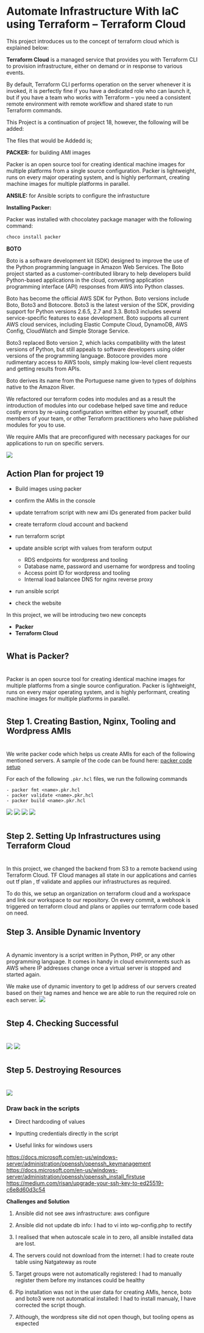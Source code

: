 # Automate Infrastructure With IaC using Terraform – Terraform Cloud


This project introduces us to the concept of terraform cloud which is explained below:

**Terraform Cloud** is a managed service that provides you with Terraform CLI to provision infrastructure, either on demand or in response to various events.

By default, Terraform CLI performs operation on the server whenever it is invoked, it is perfectly fine if you have a dedicated role who can launch it, but if you have a team who works with Terraform – you need a consistent remote environment with remote workflow and shared state to run Terraform commands.

This Project is a continuation of project 18, however, the following will be added:

The files that would be Addedd is;

**PACKER:** for building AMI images

Packer is an open source tool for creating identical machine images for multiple platforms from a single source configuration. Packer is lightweight, runs on every major operating system, and is highly performant, creating machine images for multiple platforms in parallel.

**ANSILE:** for Ansible scripts to configure the infrastucture

**Installing Packer:** 

Packer was installed with chocolatey package manager with the following command:
```markdown
choco install packer

```
**BOTO**

Boto is a software development kit (SDK) designed to improve the use of the Python programming language in Amazon Web Services. The Boto project started as a customer-contributed library to help developers build Python-based applications in the cloud, converting application programming interface (API) responses from AWS into Python classes.

Boto has become the official AWS SDK for Python. Boto versions include Boto, Boto3 and Botocore. Boto3 is the latest version of the SDK, providing support for Python versions 2.6.5, 2.7 and 3.3. Boto3 includes several service-specific features to ease development. Boto supports all current AWS cloud services, including Elastic Compute Cloud, DynamoDB, AWS Config, CloudWatch and Simple Storage Service.

Boto3 replaced Boto version 2, which lacks compatibility with the latest versions of Python, but still appeals to software developers using older versions of the programming language. Botocore provides more rudimentary access to AWS tools, simply making low-level client requests and getting results from APIs.

Boto derives its name from the Portuguese name given to types of dolphins native to the Amazon River.


We refactored our terraform codes into modules and as a result the introduction of modules into our codebase helped save time and reduce costly errors by re-using configuration written either by yourself, other members of your team, or other Terraform practitioners who have published modules for you to use.

We require AMIs that are preconfigured with necessary packages for our applications to run on specific servers.

![](../project-15/Images/architecture%20diagram.PNG)


## Action Plan for project 19

- Build images using packer
- confirm the AMIs in the console
- update terrafrom script with new ami IDs generated from packer build
- create terraform cloud account and backend
- run terraform script
- update ansible script with values from teraform output
     - RDS endpoints for wordpress and tooling
     - Database name, password and username for wordpress and tooling
     - Access point ID for wordpress and tooling
     - Internal load balancee DNS for nginx reverse proxy

- run ansible script
- check the website

In this project, we will be introducing two new concepts 
- **Packer**
- **Terraform Cloud**
#
## What is Packer? 
#
Packer is an open source tool for creating identical machine images for multiple platforms from a single source configuration. Packer is lightweight, runs on every major operating system, and is highly performant, creating machine images for multiple platforms in parallel.
#

## Step 1. Creating Bastion, Nginx, Tooling and Wordpress AMIs 
#
We write packer code which helps us create AMIs for each of the following mentioned servers. A sample of the code can be found here: [packer code setup](https://github.com/Tonybesto/TCS-Packer-Terraform-Setup/tree/main/AMI)

For each of the following `.pkr.hcl` files, we run the following commands
```
- packer fmt <name>.pkr.hcl
- packer validate <name>.pkr.hcl
- packer build <name>.pkr.hcl
```

![](./Images/bastion%20AMI.PNG)
![](./Images/nginx%20AMI.PNG)
![](./Images/created%20AMI.PNG)
![](./img/4.all_amis.jpg)
#

## Step 2. Setting Up Infrastructures using Terraform Cloud
#
In this project, we changed the backend from S3 to a remote backend using Terraform Cloud. TF Cloud manages all state in our applications and carries out tf plan , tf validate and applies our infrastructures as required.

To do this, we setup an organization on terraform cloud and a workspace and link our workspace to our repository. On every commit, a webhook is triggered on terraform cloud and plans or applies our terrraform code based on need.


## Step 3. Ansible Dynamic Inventory
#
A dynamic inventory is a script written in Python, PHP, or any other programming language. It comes in handy in cloud environments such as AWS where IP addresses change once a virtual server is stopped and started again.

We make use of dynamic inventory to get Ip address of our servers created based on their tag names and hence we are able to run the required role on each server.
![](./Images/ansible-graph.PNG)


#

##  Step 4. Checking Successful 
#
![](./Images/tooling%20site.PNG)
![](./Images/wordpress.PNG)
#

## Step 5. Destroying Resources
#
![](./Images/terraform%20destroy.PNG)



### Draw back in the scripts
- Direct hardcoding of values
- Inputting credentials directly in the script

- Useful links for windows users

https://docs.microsoft.com/en-us/windows-server/administration/openssh/openssh_keymanagement
https://docs.microsoft.com/en-us/windows-server/administration/openssh/openssh_install_firstuse
https://medium.com/risan/upgrade-your-ssh-key-to-ed25519-c6e8d60d3c54


**Challenges and Solution**

1. Ansible did not see aws infrastructure: aws configure

3. Ansible did not update db info: I had to vi into wp-config.php to rectify

4. I realised that when autoscale scale in to zero, all ansible installed data are lost.

5. The servers could not download from the internet: I had to create route table using Natgateway as route

6. Target groups were not automatically registered: I had to manually register them before my instances could be healthy

7. Pip installation was not in the user data for creating AMIs, hence, boto and boto3 were not automatical installed: I had to install manualy, I have corrected the script though.

8. Although, the wordpress site did not open though, but tooling opens as expected